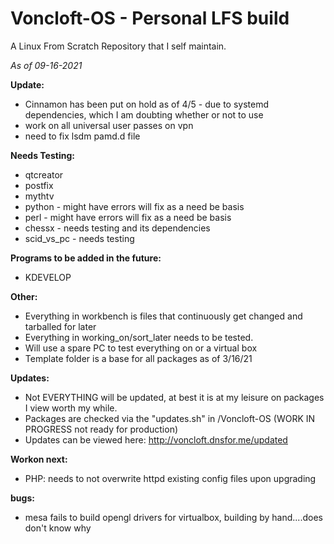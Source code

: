 # Voncloft-OS - Personal LFS build

A Linux From Scratch Repository that I self maintain.

_As of 09-16-2021_

**Update:**
- Cinnamon has been put on hold as of 4/5 - due to systemd dependencies, which I am doubting whether or not to use
- work on all universal user passes on vpn
- need to fix lsdm pamd.d file

**Needs Testing:**
- qtcreator
- postfix
- mythtv
- python - might have errors will fix as a need be basis
- perl - might have errors will fix as a need be basis
- chessx - needs testing and its dependencies
- scid_vs_pc - needs testing

**Programs to be added in the future:**
- KDEVELOP

**Other:**
- Everything in workbench is files that continuously get changed and tarballed for later
- Everything in working_on/sort_later needs to be tested.
- Will use a spare PC to test everything on or a virtual box
- Template folder is a base for all packages as of 3/16/21

**Updates:**
- Not EVERYTHING will be updated, at best it is at my leisure on packages I view worth my while.
- Packages are checked via the "updates.sh" in /Voncloft-OS (WORK IN PROGRESS not ready for production)
- Updates can be viewed here: http://voncloft.dnsfor.me/updated

**Workon next:**
- PHP: needs to not overwrite httpd existing config files upon upgrading

**bugs:**
- mesa fails to build opengl drivers for virtualbox, building by hand....does don't know why
